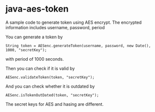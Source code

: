 # java-aes-token
A sample code to generate token using AES encrypt. The encrypted information includes username, password, period

You can generate a token by 

    String token = AESenc.generateToken(username, password, new Date(), 1000, "secretKey");
  
with period of 1000 seconds.

Then you can check if it is valid by

    AESenc.validateToken(token, "secretKey");
  
And you can check whether it is outdated by

    AESenc.isTokenOutDated(token, "secretKey");
  

The secret keys for AES and hasing are different.
